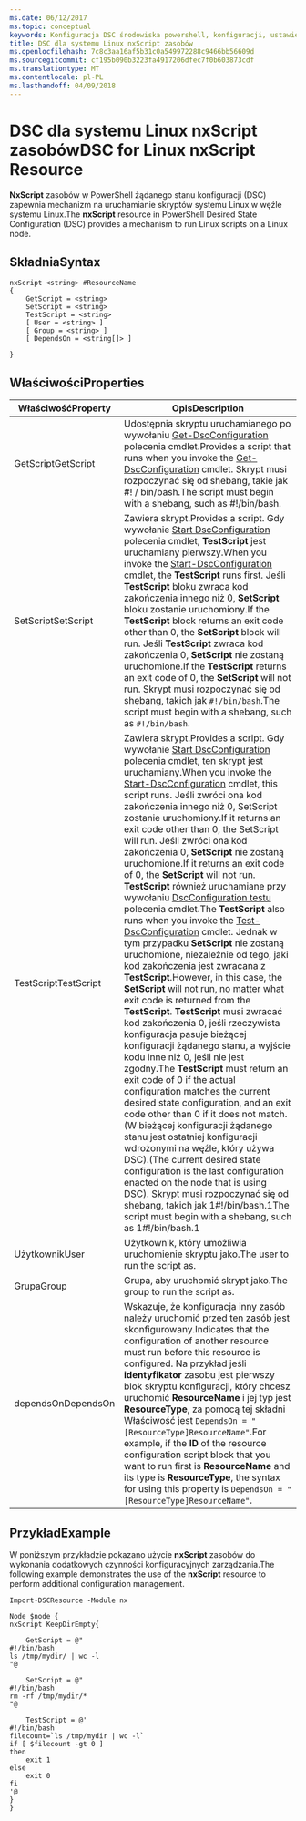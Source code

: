 ```yaml
---
ms.date: 06/12/2017
ms.topic: conceptual
keywords: Konfiguracja DSC środowiska powershell, konfiguracji, ustawienia
title: DSC dla systemu Linux nxScript zasobów
ms.openlocfilehash: 7c8c3aa16af5b31c0a549972288c9466bb56609d
ms.sourcegitcommit: cf195b090b3223fa4917206dfec7f0b603873cdf
ms.translationtype: MT
ms.contentlocale: pl-PL
ms.lasthandoff: 04/09/2018
---
```

# <a name="dsc-for-linux-nxscript-resource"></a><span data-ttu-id="1c85c-103">DSC dla systemu Linux nxScript zasobów</span><span class="sxs-lookup"><span data-stu-id="1c85c-103">DSC for Linux nxScript Resource</span></span>

<span data-ttu-id="1c85c-104">**NxScript** zasobów w PowerShell żądanego stanu konfiguracji (DSC) zapewnia mechanizm na uruchamianie skryptów systemu Linux w węźle systemu Linux.</span><span class="sxs-lookup"><span data-stu-id="1c85c-104">The **nxScript** resource in PowerShell Desired State Configuration (DSC) provides a mechanism to run Linux scripts on a Linux node.</span></span>

## <a name="syntax"></a><span data-ttu-id="1c85c-105">Składnia</span><span class="sxs-lookup"><span data-stu-id="1c85c-105">Syntax</span></span>

```
nxScript <string> #ResourceName
{
    GetScript = <string>
    SetScript = <string>
    TestScript = <string>
    [ User = <string> ]
    [ Group = <string> ]
    [ DependsOn = <string[]> ]

}
```

## <a name="properties"></a><span data-ttu-id="1c85c-106">Właściwości</span><span class="sxs-lookup"><span data-stu-id="1c85c-106">Properties</span></span>

|  <span data-ttu-id="1c85c-107">Właściwość</span><span class="sxs-lookup"><span data-stu-id="1c85c-107">Property</span></span> |  <span data-ttu-id="1c85c-108">Opis</span><span class="sxs-lookup"><span data-stu-id="1c85c-108">Description</span></span> |
|---|---|
| <span data-ttu-id="1c85c-109">GetScript</span><span class="sxs-lookup"><span data-stu-id="1c85c-109">GetScript</span></span>| <span data-ttu-id="1c85c-110">Udostępnia skryptu uruchamianego po wywołaniu [Get-DscConfiguration](https://technet.microsoft.com/en-us/library/dn521625.aspx) polecenia cmdlet.</span><span class="sxs-lookup"><span data-stu-id="1c85c-110">Provides a script that runs when you invoke the [Get-DscConfiguration](https://technet.microsoft.com/en-us/library/dn521625.aspx) cmdlet.</span></span> <span data-ttu-id="1c85c-111">Skrypt musi rozpoczynać się od shebang, takie jak #! / bin/bash.</span><span class="sxs-lookup"><span data-stu-id="1c85c-111">The script must begin with a shebang, such as #!/bin/bash.</span></span>|
| <span data-ttu-id="1c85c-112">SetScript</span><span class="sxs-lookup"><span data-stu-id="1c85c-112">SetScript</span></span>| <span data-ttu-id="1c85c-113">Zawiera skrypt.</span><span class="sxs-lookup"><span data-stu-id="1c85c-113">Provides a script.</span></span> <span data-ttu-id="1c85c-114">Gdy wywołanie [Start DscConfiguration](https://technet.microsoft.com/en-us/library/dn521623.aspx) polecenia cmdlet, **TestScript** jest uruchamiany pierwszy.</span><span class="sxs-lookup"><span data-stu-id="1c85c-114">When you invoke the [Start-DscConfiguration](https://technet.microsoft.com/en-us/library/dn521623.aspx) cmdlet, the **TestScript** runs first.</span></span> <span data-ttu-id="1c85c-115">Jeśli **TestScript** bloku zwraca kod zakończenia innego niż 0, **SetScript** bloku zostanie uruchomiony.</span><span class="sxs-lookup"><span data-stu-id="1c85c-115">If the **TestScript** block returns an exit code other than 0, the **SetScript** block will run.</span></span> <span data-ttu-id="1c85c-116">Jeśli **TestScript** zwraca kod zakończenia 0, **SetScript** nie zostaną uruchomione.</span><span class="sxs-lookup"><span data-stu-id="1c85c-116">If the **TestScript** returns an exit code of 0, the **SetScript** will not run.</span></span> <span data-ttu-id="1c85c-117">Skrypt musi rozpoczynać się od shebang, takich jak `#!/bin/bash`.</span><span class="sxs-lookup"><span data-stu-id="1c85c-117">The script must begin with a shebang, such as `#!/bin/bash`.</span></span>|
| <span data-ttu-id="1c85c-118">TestScript</span><span class="sxs-lookup"><span data-stu-id="1c85c-118">TestScript</span></span>| <span data-ttu-id="1c85c-119">Zawiera skrypt.</span><span class="sxs-lookup"><span data-stu-id="1c85c-119">Provides a script.</span></span> <span data-ttu-id="1c85c-120">Gdy wywołanie [Start DscConfiguration](https://technet.microsoft.com/en-us/library/dn521623.aspx) polecenia cmdlet, ten skrypt jest uruchamiany.</span><span class="sxs-lookup"><span data-stu-id="1c85c-120">When you invoke the [Start-DscConfiguration](https://technet.microsoft.com/en-us/library/dn521623.aspx) cmdlet, this script runs.</span></span> <span data-ttu-id="1c85c-121">Jeśli zwróci ona kod zakończenia innego niż 0, SetScript zostanie uruchomiony.</span><span class="sxs-lookup"><span data-stu-id="1c85c-121">If it returns an exit code other than 0, the SetScript will run.</span></span> <span data-ttu-id="1c85c-122">Jeśli zwróci ona kod zakończenia 0, **SetScript** nie zostaną uruchomione.</span><span class="sxs-lookup"><span data-stu-id="1c85c-122">If it returns an exit code of 0, the **SetScript** will not run.</span></span> <span data-ttu-id="1c85c-123">**TestScript** również uruchamiane przy wywołaniu [DscConfiguration testu](https://technet.microsoft.com/en-us/library/dn407382.aspx) polecenia cmdlet.</span><span class="sxs-lookup"><span data-stu-id="1c85c-123">The **TestScript** also runs when you invoke the [Test-DscConfiguration](https://technet.microsoft.com/en-us/library/dn407382.aspx) cmdlet.</span></span> <span data-ttu-id="1c85c-124">Jednak w tym przypadku **SetScript** nie zostaną uruchomione, niezależnie od tego, jaki kod zakończenia jest zwracana z **TestScript**.</span><span class="sxs-lookup"><span data-stu-id="1c85c-124">However, in this case, the **SetScript** will not run, no matter what exit code is returned from the **TestScript**.</span></span> <span data-ttu-id="1c85c-125">**TestScript** musi zwracać kod zakończenia 0, jeśli rzeczywista konfiguracja pasuje bieżącej konfiguracji żądanego stanu, a wyjście kodu inne niż 0, jeśli nie jest zgodny.</span><span class="sxs-lookup"><span data-stu-id="1c85c-125">The **TestScript** must return an exit code of 0 if the actual configuration matches the current desired state configuration, and an exit code other than 0 if it does not match.</span></span> <span data-ttu-id="1c85c-126">(W bieżącej konfiguracji żądanego stanu jest ostatniej konfiguracji wdrożonymi na węźle, który używa DSC).</span><span class="sxs-lookup"><span data-stu-id="1c85c-126">(The current desired state configuration is the last configuration enacted on the node that is using DSC).</span></span> <span data-ttu-id="1c85c-127">Skrypt musi rozpoczynać się od shebang, takich jak 1#!/bin/bash.1</span><span class="sxs-lookup"><span data-stu-id="1c85c-127">The script must begin with a shebang, such as 1#!/bin/bash.1</span></span>|
| <span data-ttu-id="1c85c-128">Użytkownik</span><span class="sxs-lookup"><span data-stu-id="1c85c-128">User</span></span>| <span data-ttu-id="1c85c-129">Użytkownik, który umożliwia uruchomienie skryptu jako.</span><span class="sxs-lookup"><span data-stu-id="1c85c-129">The user to run the script as.</span></span>|
| <span data-ttu-id="1c85c-130">Grupa</span><span class="sxs-lookup"><span data-stu-id="1c85c-130">Group</span></span>| <span data-ttu-id="1c85c-131">Grupa, aby uruchomić skrypt jako.</span><span class="sxs-lookup"><span data-stu-id="1c85c-131">The group to run the script as.</span></span>|
| <span data-ttu-id="1c85c-132">dependsOn</span><span class="sxs-lookup"><span data-stu-id="1c85c-132">DependsOn</span></span> | <span data-ttu-id="1c85c-133">Wskazuje, że konfiguracja inny zasób należy uruchomić przed ten zasób jest skonfigurowany.</span><span class="sxs-lookup"><span data-stu-id="1c85c-133">Indicates that the configuration of another resource must run before this resource is configured.</span></span> <span data-ttu-id="1c85c-134">Na przykład jeśli **identyfikator** zasobu jest pierwszy blok skryptu konfiguracji, który chcesz uruchomić **ResourceName** i jej typ jest **ResourceType**, za pomocą tej składni Właściwość jest `DependsOn = "[ResourceType]ResourceName"`.</span><span class="sxs-lookup"><span data-stu-id="1c85c-134">For example, if the **ID** of the resource configuration script block that you want to run first is **ResourceName** and its type is **ResourceType**, the syntax for using this property is `DependsOn = "[ResourceType]ResourceName"`.</span></span>|

## <a name="example"></a><span data-ttu-id="1c85c-135">Przykład</span><span class="sxs-lookup"><span data-stu-id="1c85c-135">Example</span></span>

<span data-ttu-id="1c85c-136">W poniższym przykładzie pokazano użycie **nxScript** zasobów do wykonania dodatkowych czynności konfiguracyjnych zarządzania.</span><span class="sxs-lookup"><span data-stu-id="1c85c-136">The following example demonstrates the use of the **nxScript** resource to perform additional configuration management.</span></span>

```
Import-DSCResource -Module nx

Node $node {
nxScript KeepDirEmpty{

    GetScript = @"
#!/bin/bash
ls /tmp/mydir/ | wc -l
"@

    SetScript = @"
#!/bin/bash
rm -rf /tmp/mydir/*
"@

    TestScript = @'
#!/bin/bash
filecount=`ls /tmp/mydir | wc -l`
if [ $filecount -gt 0 ]
then
    exit 1
else
    exit 0
fi
'@
}
}
```